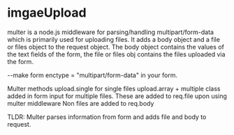 # imgaeUpload

multer is a node.js middleware for parsing/handling multipart/form-data which is primarily used for uploading files. It adds a body object and a file or files object to the request object. The body object contains the values of the text fields of the form, the file or files obj contains the files uploaded via the form.

--make form enctype = "multipart/form-data" in your form.

Multer methods
upload.single for single files
upload.array + multiple class added in form input for multiple files. These are added to req.file upon using multer middleware
Non files are added to req.body


TLDR: Multer parses information from form and adds file and body to request.
